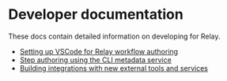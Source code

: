 # Developer documentation

These docs contain detailed information on developing for Relay.

-   [Setting up VSCode for Relay workflow authoring](developers/setting-up-editor.md)
-   [Step authoring using the CLI metadata service](developers/step-authoring.md)
-   [Building integrations with new external tools and services](developers/integrating-with-relay.md)
